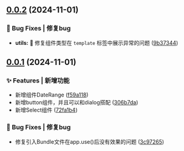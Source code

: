 ## [0.0.2](https://github.com/guo1186874557/cangni/compare/v0.0.1...v0.0.2) (2024-11-01)

### 🐛 Bug Fixes | 修复bug

- **utils:** :bug: 修复组件类型在 `template` 标签中展示异常的问题 ([9b37344](https://github.com/guo1186874557/cangni/commit/9b37344d4550d1e0cb214e27ca8dc6be6680a9c3))

## [0.0.1](https://github.com/guo1186874557/cangni/compare/306b7da92116fc01b7b4b0816f43cbdd92790bc5...v0.0.1) (2024-11-01)

### ✨ Features | 新增功能

- 新增组件DateRange ([f59a118](https://github.com/guo1186874557/cangni/commit/f59a118189f4d15bdb6690c8620ecb3cc1685fb3))
- 新增button组件，并且可以和dialog搭配 ([306b7da](https://github.com/guo1186874557/cangni/commit/306b7da92116fc01b7b4b0816f43cbdd92790bc5))
- 新增Select组件 ([72fa1b4](https://github.com/guo1186874557/cangni/commit/72fa1b4cce5f29f5112909056386830782064389))

### 🐛 Bug Fixes | 修复bug

- 修复引入Bundle文件在app.use()后没有效果的问题 ([3c97265](https://github.com/guo1186874557/cangni/commit/3c9726507208664dd8ba310bcf1b8a5b3fa3ed83))
